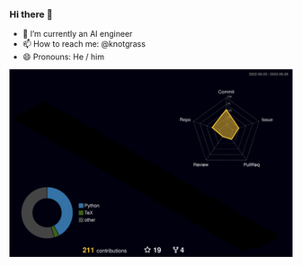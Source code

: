 ### Hi there 👋
- 🔭 I’m currently an AI engineer
- 📫 How to reach me: @knotgrass
- 😄 Pronouns: He / him

![svg](profile-3d-contrib/profile-night-rainbow.svg)


<!--
**knotgrass/knotgrass** is a ✨ _special_ ✨ repository because its `README.md` (this file) appears on your GitHub profile.

Here are some ideas to get you started:

- 🔭 I’m currently working on ...
- 🌱 I’m currently learning ...
- 👯 I’m looking to collaborate on ...
- 🤔 I’m looking for help with ...
- 💬 Ask me about ...
- 📫 How to reach me: ...
- 😄 Pronouns: ...
- ⚡ Fun fact: ...
-->
